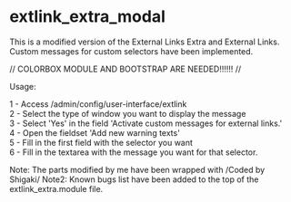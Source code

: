 # extlink_extra_modal
This is a modified version of the External Links Extra and External Links. Custom messages for custom selectors have been implemented.

// COLORBOX MODULE AND BOOTSTRAP ARE NEEDED!!!!!! //

Usage:

1 - Access /admin/config/user-interface/extlink <BR>
2 - Select the type of window you want to display the message <BR>
3 - Select 'Yes' in the field 'Activate custom messages for external links.' <BR>
4 - Open the fieldset 'Add new warning texts' <BR>
5 - Fill in the first field with the selector you want <BR>
6 - Fill in the textarea with the message you want for that selector. <BR>


Note: The parts modified by me have been wrapped with /Coded by Shigaki/
Note2: Known bugs list have been added to the top of the extlink_extra.module file.

